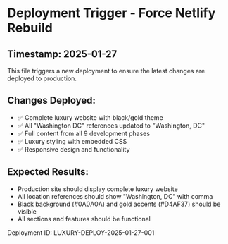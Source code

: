 # Deployment Trigger - Force Netlify Rebuild
## Timestamp: 2025-01-27

This file triggers a new deployment to ensure the latest changes are deployed to production.

## Changes Deployed:
- ✅ Complete luxury website with black/gold theme
- ✅ All "Washington DC" references updated to "Washington, DC"
- ✅ Full content from all 9 development phases
- ✅ Luxury styling with embedded CSS
- ✅ Responsive design and functionality

## Expected Results:
- Production site should display complete luxury website
- All location references should show "Washington, DC" with comma
- Black background (#0A0A0A) and gold accents (#D4AF37) should be visible
- All sections and features should be functional

Deployment ID: LUXURY-DEPLOY-2025-01-27-001
